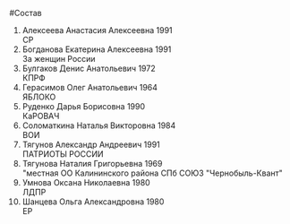 #Состав
1. Алексеева Анастасия Алексеевна 1991   
    СР
2. Богданова Екатерина Алексеевна 1991   
    За женщин России
3. Булгаков Денис Анатольевич 1972   
    КПРФ
4. Герасимов Олег Анатольевич 1964   
    ЯБЛОКО
5. Руденко Дарья Борисовна 1990   
    КаРОВАЧ
6. Соломаткина Наталья Викторовна 1984   
    ВОИ
7. Тягунов Александр Андреевич 1991   
    ПАТРИОТЫ РОССИИ
8. Тягунова Наталия Григорьевна 1969   
    "местная ОО Калининского района СПб СОЮЗ "Чернобыль-Квант"
9. Умнова Оксана Николаевна 1980   
    ЛДПР
10. Шанцева Ольга Александровна 1980   
    ЕР
